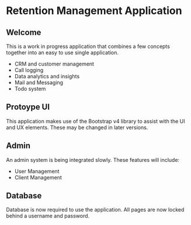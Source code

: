# Retention Management Application
## Welcome
This is a work in progress application that combines a few concepts together into an easy to use single application.
* CRM and customer management
* Call logging
* Data analytics and insights
* Mail and Messaging
* Todo system

## Protoype UI
This application makes use of the Bootstrap v4 library to assist with the UI and UX elements. These may be changed in later versions.

## Admin
An admin system is being integrated slowly. These features will include:
* User Management
* Client Management

## Database
Database is now required to use the application. All pages are now locked behind a username and password.
